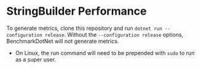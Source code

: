 # StringBuilder Performance

To generate metrics, clone this repository and run `dotnet run --configuration release`. Without the `--configuration release` options, BenchmarkDotNet will not generate metrics.

* On Linux, the run command will need to be prepended with `sudo` to run as a super user.